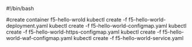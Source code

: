 #!/bin/bash

#create container f5-hello-wrold
kubectl create -f f5-hello-world-deployment.yaml
kubectl create -f f5-hello-world-configmap.yaml
kubectl create -f f5-hello-world-https-configmap.yaml
kubectl create -f f5-hello-world-waf-configmap.yaml
kubectl create -f f5-hello-world-service.yaml
